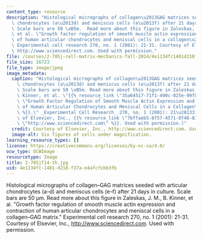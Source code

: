 ```yaml
---
content_type: resource
description: "Histological micrographs of collagen\u2013GAG matrices seeded with articular\
  \ chondrocytes (a\u2013d) and meniscus cells (e\u2013f) after 21 days in culture.\
  \ Scale bars are 50 \xB5m.  Read more about this figure in Zaleskas, J. M., B. Kinner,\
  \ et al. \"Growth factor regulation of smooth muscle actin expression and contraction\
  \ of human articular chondrocytes and meniscal cells in a collagen\u2013GAG matrix.\"\
  \ Experimental cell research 270, no. 1 (2001): 21-31. Courtesy of Elsevier, Inc.,\
  \ http://www.sciencedirect.com. Used with permission."
file: /courses/2-785j-cell-matrix-mechanics-fall-2014/4e1134fc1401d218f37ae4afcfcbb3fb_2-785jf14-th.jpg
file_size: 16723
file_type: image/jpeg
image_metadata:
  caption: "Histological micrographs of collagen\u2013GAG matrices seeded with articular\
    \ chondrocytes (a\u2013d) and meniscus cells (e\u2013f) after 21 days in culture.\
    \ Scale bars are 50 \xB5m. Read more about this figure in Zaleskas, J. M., B.\
    \ Kinner, et al. \"{{% resource_link \"35a64517-71f1-490c-825e-99f878007fc0\"\
    \ \"Growth Factor Regulation of Smooth Muscle Actin Expression and Contraction\
    \ of Human Articular Chondrocytes and Meniscal Cells in a Collagen\u2013GAG Matrix\"\
    \ %}}.\" _Experimental Cell Research_ 270, no. 1 (2001): 21\u201331. (Courtesy\
    \ of Elsevier, Inc., {{% resource_link \"7bffaeb5-8f57-4571-8f46-0354533ede8f\"\
    \ \"http://www.sciencedirect.com\" %}}. Used with permission.)"
  credit: Courtesy of Elsevier, Inc., http://www.sciencedirect.com. Used with permission.
  image-alt: Six figures of cells under magnification.
learning_resource_types: []
license: https://creativecommons.org/licenses/by-nc-sa/4.0/
ocw_type: OCWImage
resourcetype: Image
title: 2-785jf14-th.jpg
uid: 4e1134fc-1401-d218-f37a-e4afcfcbb3fb
---
```

Histological micrographs of collagen–GAG matrices seeded with articular chondrocytes (a–d) and meniscus cells (e–f) after 21 days in culture. Scale bars are 50 µm.  Read more about this figure in Zaleskas, J. M., B. Kinner, et al. "Growth factor regulation of smooth muscle actin expression and contraction of human articular chondrocytes and meniscal cells in a collagen–GAG matrix." Experimental cell research 270, no. 1 (2001): 21-31. Courtesy of Elsevier, Inc., http://www.sciencedirect.com. Used with permission.